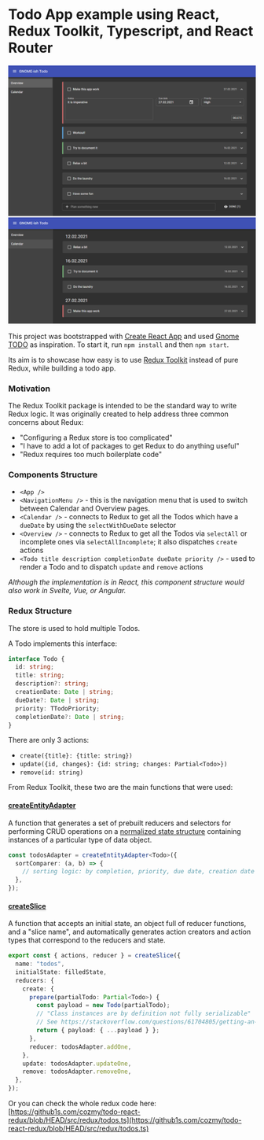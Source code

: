 # Todo App example using React, Redux Toolkit, Typescript, and React Router

![Preview](preview-1.png?raw=true)
![Preview](preview-2.png?raw=true)

This project was bootstrapped with [Create React App](https://github.com/facebook/create-react-app) and used [Gnome TODO](https://wiki.gnome.org/Apps/Todo) as inspiration. To start it, run `npm install` and then `npm start`.

Its aim is to showcase how easy is to use [Redux Toolkit](https://redux-toolkit.js.org/) instead of pure Redux, while building a todo app.

### Motivation

The Redux Toolkit package is intended to be the standard way to write Redux logic. It was originally created to help address three common concerns about Redux:

- "Configuring a Redux store is too complicated"
- "I have to add a lot of packages to get Redux to do anything useful"
- "Redux requires too much boilerplate code"

### Components Structure

- `<App />`
- `<NavigationMenu />` - this is the navigation menu that is used to switch between Calendar and Overview pages.
- `<Calendar />` - connects to Redux to get all the Todos which have a `dueDate` by using the `selectWithDueDate` selector
- `<Overview />` - connects to Redux to get all the Todos via `selectAll` or incomplete ones via `selectAllIncomplete`; it also dispatches `create` actions
- `<Todo title description completionDate dueDate priority />` - used to render a Todo and to dispatch `update` and `remove` actions

_Although the implementation is in React, this component structure would also work in Svelte, Vue, or Angular._

### Redux Structure

The store is used to hold multiple Todos.

A Todo implements this interface:

```typescript
interface Todo {
  id: string;
  title: string;
  description?: string;
  creationDate: Date | string;
  dueDate?: Date | string;
  priority: TTodoPriority;
  completionDate?: Date | string;
}
```

There are only 3 actions:

- `create({title}: {title: string})`
- `update({id, changes}: {id: string; changes: Partial<Todo>})`
- `remove(id: string)`

From Redux Toolkit, these two are the main functions that were used:

#### [createEntityAdapter](https://redux-toolkit.js.org/api/createEntityAdapter)

A function that generates a set of prebuilt reducers and selectors for performing CRUD operations on a [normalized state structure](https://redux.js.org/recipes/structuring-reducers/normalizing-state-shape) containing instances of a particular type of data
object.

```typescript
const todosAdapter = createEntityAdapter<Todo>({
  sortComparer: (a, b) => {
    // sorting logic: by completion, priority, due date, creation date
  },
});
```

#### [createSlice](https://redux-toolkit.js.org/api/createSlice)

A function that accepts an initial state, an object full of reducer functions, and a "slice name", and automatically generates action creators and action types that correspond to the reducers and state.

```typescript
export const { actions, reducer } = createSlice({
  name: "todos",
  initialState: filledState,
  reducers: {
    create: {
      prepare(partialTodo: Partial<Todo>) {
        const payload = new Todo(partialTodo);
        // "Class instances are by definition not fully serializable"
        // See https://stackoverflow.com/questions/61704805/getting-an-error-a-non-serializable-value-was-detected-in-the-state-when-using
        return { payload: { ...payload } };
      },
      reducer: todosAdapter.addOne,
    },
    update: todosAdapter.updateOne,
    remove: todosAdapter.removeOne,
  },
});
```

Or you can check the whole redux code here: [https://github1s.com/cozmy/todo-react-redux/blob/HEAD/src/redux/todos.ts](https://github1s.com/cozmy/todo-react-redux/blob/HEAD/src/redux/todos.ts)
